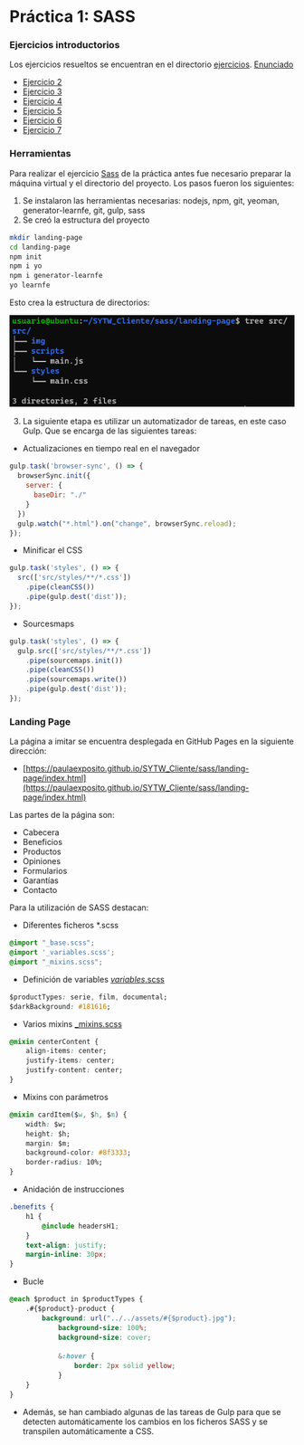 # Práctica 1: SASS

### Ejercicios introductorios

Los ejercicios resueltos se encuentran en el directorio [ejercicios](ejercicios). [Enunciado](https://github.com/isanchezberriel/TWFE-1020/blob/master/Sass.md)

* [Ejercicio 2](ejercicios/ej2.scss)
* [Ejercicio 3](ejercicios/ej3.scss)
* [Ejercicio 4](ejercicios/ej4.scss)
* [Ejercicio 5](ejercicios/ej5.scss)
* [Ejercicio 6](ejercicios/ej6.scss)
* [Ejercicio 7](ejercicios/ej7.scss)


### Herramientas

Para realizar el ejercicio [Sass](https://github.com/isanchezberriel/TWFE-1020/blob/master/Ejercicio_Sass_21_22.md) de la práctica antes fue necesario preparar la máquina virtual y el directorio del proyecto. Los pasos fueron los siguientes:

1. Se instalaron las herramientas necesarias: nodejs, npm, git, yeoman, generator-learnfe, git, gulp, sass
2. Se creó la estructura del proyecto

```bash
mkdir landing-page
cd landing-page
npm init
npm i yo
npm i generator-learnfe
yo learnfe
```

Esto crea la estructura de directorios:

![Estructura de directorios creada](images/tree.png)

3. La siguiente etapa es utilizar un automatizador de tareas, en este caso Gulp. Que se encarga de las siguientes tareas:

  * Actualizaciones en tiempo real en el navegador

  ```javascript
  gulp.task('browser-sync', () => {
    browserSync.init({
      server: {
        baseDir: "./"
      }
    })
    gulp.watch("*.html").on("change", browserSync.reload);
  });

  ```

  * Minificar el CSS

  ```javascript
  gulp.task('styles', () => {
    src(['src/styles/**/*.css'])
      .pipe(cleanCSS())
      .pipe(gulp.dest('dist'));
  });
  ```


  * Sourcesmaps

  ```javascript
  gulp.task('styles', () => {
    gulp.src(['src/styles/**/*.css'])
      .pipe(sourcemaps.init())
      .pipe(cleanCSS())
      .pipe(sourcemaps.write())
      .pipe(gulp.dest('dist'));
  });
  ```


### Landing Page

La página a imitar se encuentra desplegada en GitHub Pages en la siguiente dirección:

* [https://paulaexposito.github.io/SYTW_Cliente/sass/landing-page/index.html](https://paulaexposito.github.io/SYTW_Cliente/sass/landing-page/index.html)

Las partes de la página son:

* Cabecera
* Beneficios
* Productos
* Opiniones
* Formularios
* Garantías
* Contacto

Para la utilización de SASS destacan:

* Diferentes ficheros *.scss

```css
@import "_base.scss";
@import '_variables.scss';
@import "_mixins.scss";
```

* Definición de variables [_variables_.scss](src/styles/_variables_.scss)

```css
$productTypes: serie, film, documental;
$darkBackground: #181616;
```

* Varios mixins [_mixins.scss](src/styles/_mixins.scss)

```css
@mixin centerContent {
    align-items: center;
    justify-items: center;
    justify-content: center;
}
```

* Mixins con parámetros
```css
@mixin cardItem($w, $h, $m) {
    width: $w;
    height: $h;
    margin: $m;
    background-color: #8f3333;
    border-radius: 10%;
}
```

* Anidación de instrucciones

```css
.benefits {
    h1 {
        @include headersH1;
    }
    text-align: justify;
    margin-inline: 30px;
}
```

* Bucle

```css
@each $product in $productTypes {
    .#{$product}-product {
        background: url("../../assets/#{$product}.jpg");
            background-size: 100%;
            background-size: cover;

            &:hover {
                border: 2px solid yellow;
            }
    }
} 
```


* Además, se han cambiado algunas de las tareas de Gulp para que se detecten automáticamente los cambios en los ficheros SASS y se transpilen automáticamente a CSS.
